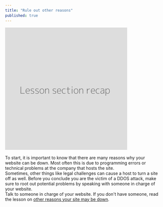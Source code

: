 ```yaml
---
title: "Rule out other reasons"
published: true
---
```

![](recap.png)

To start, it is important to know that there are many reasons why your website can be down. Most often this is due to programming errors or technical problems at the company that hosts the site.
<br>
Sometimes, other things like legal challenges can cause a host to turn a site off as well. Before you conclude you are the victim of a DDOS attack, make sure to root out potential problems by speaking with someone in charge of your website.
<br>
Talk to someone in charge of your website. If you don't have someone, read the lesson on [other reasons your site may be down](en/topics/understand-1-how-it-works/5-down-site/1-1-intro.md).
